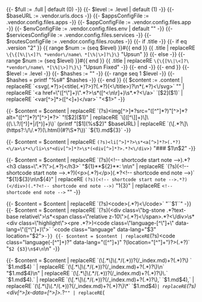 {{- $full := .full | default (0) -}}
{{- $level := .level | default (1) -}}
{{- $baseURL := .vendor.urls.docs -}}
{{- $appsConfigFile := .vendor.config.files.apps -}}
{{- $appConfigFile := .vendor.config.files.app -}}
{{- $envConfigFile := .vendor.config.files.env | default "" -}}
{{- $servicesConfigFile := .vendor.config.files.services -}}
{{- $routesConfigFile := .vendor.config.files.routes -}}
{{- if .title -}}
  {{- if eq .version "2" }}
{{ range $num := (seq $level) }}#{{ end }} {{ .title | replaceRE `\{\{[%\|\<]?\ *vendor\/name\ *[\%|\>]?\}\}` "Upsun" }}
  {{- else -}}
{{- range $num := (seq $level) }}#{{ end }} {{ .title | replaceRE `\{\{[%\|\<]?\ *vendor\/name\ *[\%|\>]?\}\}` "Upsun Fixed" -}}
{{- end -}}
{{- end }}
{{- $level := .level -}}
{{- $hashes := "" -}}
{{- range seq 1 $level -}}
  {{- $hashes = printf "%s#" $hashes -}}
{{- end }}
{{ $content := .content
| replaceRE `<svg(.*?)>(<title(.*)?>)?(.*?)(<\/title>)?\n*(.*?)<\/svg>` ""
| replaceRE `<a href=\"([^\"]+)\".*?>\s*([^<\n\r]+)\s*.*?<\/a>` `[$2]($1)`
| replaceRE `<var[^>]*>([^<]+)</var>` "<$1>"
-}}

{{- $content = $content
  | replaceRE `(?s)<img[^>]*?src="([^"]*?)"[^>]*?alt="([^"]*?)"[^>]*?>` "![$2]($1)"
  | replaceRE `\[([^\]]+)\]\((\.\.?/[^)]+|/[^)]+)\)` (printf "[$1](%s$2)" $baseURL)
| replaceRE `(\[.*?\]\(https?:\/\/.*?)(\.html)(#?\S*?\))` `${1}.md${3}`
-}}

{{- $content = $content | replaceRE `(?s)<li[^>]*?>\s*<a[^>]*?>(.*?)<\/a>\s*<\/li>\s*<div[^>]*?>\s*(<div[^>]*?>.*?<\/div>)` "### $1\n$2" -}}

{{- $content = $content
 | replaceRE `(?s)(<!-- shortcode start note -->).*?<h3 class=\".*?\">(.*?)</h3>` "${1}**${2}**: \n\n"
 | replaceRE `(?s)(<!-- shortcode start note -->.*?)(<p>(.*?)</p>)(.*?<!-- shortcode end note -->)` "${1}${3}\n\n${4}"
 | replaceRE `(?s)(<!-- shortcode start note -->.*?)(</div>)(.*?<!-- shortcode end note -->)` "${1}${3}"
 | replaceRE `<!-- shortcode end note -->` ""
-}}

{{- $content = $content | replaceRE `(?s)<code>(.*?)<\/code>` "``$1``" -}}
{{- $content = $content | replaceRE `(?s)(<div class=\"bg-stone .*?text-base relative\">\s*<span class=\"relative z-10\">(.*?)<\/span>.*?<\/div>\s*<div class=\"highlight\"><pre .*?>)<code class=\"language-[^\"]+\" data-lang=\"([^\"]+)\">` `<code class="language" data-lang="$3" location="$2">` -}}
{{- $content = $content | replaceRE `(?s)<code class=\"language(-[^\"]+)?\" data-lang=\"([^\"]+)\" ?(location=\"[^\"]+\")?>(.+?)</code>` "```$2 {$3}\n$4\n```\n" -}}

{{- $content = $content
| replaceRE `(\[.*\]\(.*/(.*))?(/_index.md)+?(.*)?\) ` `$1.md$4) `
| replaceRE `(\[.*\]\(.*/(.*))?(/_index.md)+?(.*)?\)\n` "$1.md$4)\n"
| replaceRE `(\[.*\]\(.*/(.*))?(/_index.md)+?(.*)?\)\.` `$1.md$4).`
| replaceRE `(\[.*\]\(.*/(.*))?(/_index.md)+?(.*)?\),` `$1.md$4),`
| replaceRE `(\[.*\]\(.*/(.*))?(/_index.md)+?(.*)?\)\*` `$1.md$4)*`
| replaceRE `(?s)<div[^>]*x-data=[^>]*>.*?</div>` ""
| replaceRE `(<style>[][a-zA-Z0-9\.\_\!\+:='\''\;,\/\{\}\(\)#\&\n\ -]+<\/style>)` ``
| replaceRE `<(pre|var|span|div|a).*?>` ``
| replaceRE `<\/(pre|var|span|div|a|li)>` ``
| replaceRE `(?i)<\/?p\s*>` ``

| replaceRE `(?s)<a[^>]*?>(.*?)<\/a>` "### $1"

| replaceRE `<img\ ?\/?>` ``
| replaceRE `<h3\b[^>]*>\n*\ *(.*)\n*\ *<\/h3>` "\n\n### $1\n"
| replaceRE `<h4\b[^>]*>\n*\ *(.*)\n*\ *<\/h4>` "\n\n#### $1"
| replaceRE `<\/br>` " "

| replaceRE `\ *(<thead>)?(\n|\ )*<tr>(\n|\ )*<th>` "\n| <th>"
| replaceRE `((\|)?.*<th>(.*)?<\/th>(\n|\ )*)` `$2 $3 |`
| replaceRE `\ *(\n|\ )*<tr>(\n|\ )*<td>\n*\ *` "\n| <td>"
| replaceRE `((\|)?.*<td>(.*)?<\/td>(\n|\ )*)` `$2 $3 |`
| replaceRE `\n\ *<\/?(tbody|thead|table)>` ``
| replaceRE `\ *<\/?(tr)>` ``

| replaceRE `<strong>` "**"
| replaceRE `<\/strong>` "**"
| replaceRE `\n*<path\b[^>]*>(.*?)<\/path>\n*` ""
| replaceRE `\n*\ *<\/?(g|path)>` ""
| replaceRE `<details>\n` ""
| replaceRE `<\/details>\n` ""
| replaceRE `\ *<summary>(<b>|\*\*)?([][a-zA-Z0-9\.\_\!\+:='\''\;,\/\{\}\(\)\&↗\ -]+)(<\/b>|\*\*)?` "**$2**"
| replaceRE `<\/summary>` ""

| replaceRE `<title>(.*)?<\/title>` "**$1**"
| replaceRE `<\/?(ol|ul)>` ""
| replaceRE `<li>\n?` ` - `
| replaceRE `\:first-child\]\:mt\-0 \[\&\>:last-child\]:mb-0">` ""
| replaceRE ` \{configFile=\"apps\"` (printf ` {location="%s"` $appsConfigFile)
| replaceRE ` \{configFile=\"app\"` (printf ` {location="%s"` $appConfigFile)
| replaceRE ` \{configFile=\"env\"` (printf ` {location="%s"` $envConfigFile)
| replaceRE ` \{configFile=\"routes\"` (printf ` {location="%s"` $routesConfigFile)
| replaceRE ` \{configFile=\"services\"` (printf ` {location="%s"` $servicesConfigFile)
| replaceRE `\{location="([^"]+)"(?: dir="([^"]*)")?\}` ` {location="${2}/${1}"}`
| replaceRE ` {location="/([^"]+)"}` ` {location="${1}"}`

-}}

{{- if .full -}}
{{- $content = $content | replaceRE "(?m)^(#{2,6})(\\s|$)" (printf "${1}%s " $hashes) -}}
{{- end -}}

{{- $content = $content
  | replaceRE ` ([a-zA-Z0-9\@:-]){2,}="([][a-zA-Z0-9\.\_\!\+:='\''\;,\/\{\}\(\)\&><↗\ -]{0,})"` ``
  | replaceRE `<([A-Z0-9_]+)>` "##PLACEHOLDER_START##${1}##PLACEHOLDER_END##"
  | replaceRE `<[^>\n]+>` ""
  | replaceRE "##PLACEHOLDER_START##(.*?)##PLACEHOLDER_END##" "<${1}>"
  | replaceRE `\[Back\]\([^)]+\)[\n|\ ]*\[[^\]]+\]\([^)]+\)` "\n"

  | replaceRE `(\n\ *)+\n` "\n\n"
-}}

{{- $content | htmlUnescape | safeHTML -}}

